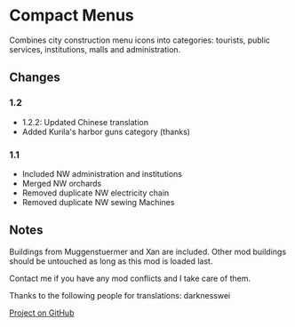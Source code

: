 # Compact Menus

Combines city construction menu icons into categories: tourists, public services, institutions, malls and administration.

## Changes

### 1.2

- 1.2.2: Updated Chinese translation
- Added Kurila's harbor guns category (thanks)

### 1.1

- Included NW administration and institutions
- Merged NW orchards
- Removed duplicate NW electricity chain
- Removed duplicate NW sewing Machines

## Notes

Buildings from Muggenstuermer and Xan are included.
Other mod buildings should be untouched as long as this mod is loaded last.

Contact me if you have any mod conflicts and I take care of them.

Thanks to the following people for translations: darknesswei

[Project on GitHub](https://github.com/jakobharder/anno-1800-jakobs-mods)
